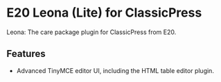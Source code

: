 # E20 Leona (Lite) for ClassicPress

Leona: The care package plugin for ClassicPress from E20.

## Features

- Advanced TinyMCE editor UI, including the HTML table editor plugin.
